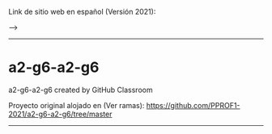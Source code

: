 Link de sitio web en español (Versión 2021):

-->




-----------------------------------------------------------------------------------------

# a2-g6-a2-g6
a2-g6-a2-g6 created by GitHub Classroom


Proyecto original alojado en (Ver  ramas):
https://github.com/PPROF1-2021/a2-g6-a2-g6/tree/master

-----------------------------------------------------------------------------------------
